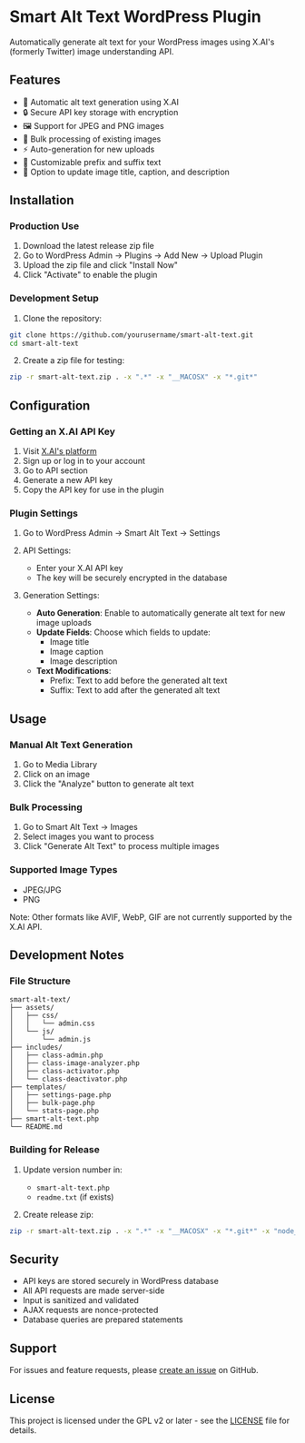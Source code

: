 # Smart Alt Text WordPress Plugin

Automatically generate alt text for your WordPress images using X.AI's (formerly Twitter) image understanding API.

## Features

- 🤖 Automatic alt text generation using X.AI
- 🔒 Secure API key storage with encryption
- 🖼️ Support for JPEG and PNG images
- 🔄 Bulk processing of existing images
- ⚡ Auto-generation for new uploads
- 📝 Customizable prefix and suffix text
- 🎯 Option to update image title, caption, and description

## Installation

### Production Use

1. Download the latest release zip file
2. Go to WordPress Admin → Plugins → Add New → Upload Plugin
3. Upload the zip file and click "Install Now"
4. Click "Activate" to enable the plugin

### Development Setup

1. Clone the repository:
```bash
git clone https://github.com/yourusername/smart-alt-text.git
cd smart-alt-text
```

2. Create a zip file for testing:
```bash
zip -r smart-alt-text.zip . -x ".*" -x "__MACOSX" -x "*.git*"
```

## Configuration

### Getting an X.AI API Key

1. Visit [X.AI's platform](https://x.ai)
2. Sign up or log in to your account
3. Go to API section
4. Generate a new API key
5. Copy the API key for use in the plugin

### Plugin Settings

1. Go to WordPress Admin → Smart Alt Text → Settings

2. API Settings:
   - Enter your X.AI API key
   - The key will be securely encrypted in the database

3. Generation Settings:
   - **Auto Generation**: Enable to automatically generate alt text for new image uploads
   - **Update Fields**: Choose which fields to update:
     - Image title
     - Image caption
     - Image description
   - **Text Modifications**:
     - Prefix: Text to add before the generated alt text
     - Suffix: Text to add after the generated alt text

## Usage

### Manual Alt Text Generation

1. Go to Media Library
2. Click on an image
3. Click the "Analyze" button to generate alt text

### Bulk Processing

1. Go to Smart Alt Text → Images
2. Select images you want to process
3. Click "Generate Alt Text" to process multiple images

### Supported Image Types

- JPEG/JPG
- PNG

Note: Other formats like AVIF, WebP, GIF are not currently supported by the X.AI API.

## Development Notes

### File Structure

```
smart-alt-text/
├── assets/
│   ├── css/
│   │   └── admin.css
│   └── js/
│       └── admin.js
├── includes/
│   ├── class-admin.php
│   ├── class-image-analyzer.php
│   ├── class-activator.php
│   └── class-deactivator.php
├── templates/
│   ├── settings-page.php
│   ├── bulk-page.php
│   └── stats-page.php
├── smart-alt-text.php
└── README.md
```

### Building for Release

1. Update version number in:
   - `smart-alt-text.php`
   - `readme.txt` (if exists)

2. Create release zip:
```bash
zip -r smart-alt-text.zip . -x ".*" -x "__MACOSX" -x "*.git*" -x "node_modules/*" -x "tests/*"
```

## Security

- API keys are stored securely in WordPress database
- All API requests are made server-side
- Input is sanitized and validated
- AJAX requests are nonce-protected
- Database queries are prepared statements

## Support

For issues and feature requests, please [create an issue](https://github.com/yourusername/smart-alt-text/issues) on GitHub.

## License

This project is licensed under the GPL v2 or later - see the [LICENSE](LICENSE) file for details. 